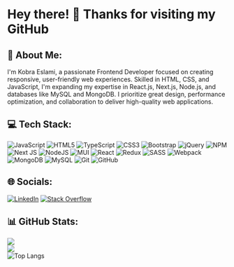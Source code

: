 # Hey there! 👋 Thanks for visiting my GitHub
## 💫 About Me:
I'm Kobra Eslami, a passionate Frontend Developer focused on creating responsive, user-friendly web experiences. Skilled in HTML, CSS, and JavaScript, I'm expanding my expertise in React.js, Next.js, Node.js, and databases like MySQL and MongoDB. I prioritize great design, performance optimization, and collaboration to deliver high-quality web applications.

## 💻 Tech Stack:
![JavaScript](https://img.shields.io/badge/javascript-%23323330.svg?style=flat&logo=javascript&logoColor=%23F7DF1E) ![HTML5](https://img.shields.io/badge/html5-%23E34F26.svg?style=flat&logo=html5&logoColor=white) ![TypeScript](https://img.shields.io/badge/typescript-%23007ACC.svg?style=flat&logo=typescript&logoColor=white) ![CSS3](https://img.shields.io/badge/css3-%231572B6.svg?style=flat&logo=css3&logoColor=white) ![Bootstrap](https://img.shields.io/badge/bootstrap-%238511FA.svg?style=flat&logo=bootstrap&logoColor=white) ![jQuery](https://img.shields.io/badge/jquery-%230769AD.svg?style=flat&logo=jquery&logoColor=white) ![NPM](https://img.shields.io/badge/NPM-%23CB3837.svg?style=flat&logo=npm&logoColor=white) ![Next JS](https://img.shields.io/badge/Next-black?style=flat&logo=next.js&logoColor=white) ![NodeJS](https://img.shields.io/badge/node.js-6DA55F?style=flat&logo=node.js&logoColor=white) ![MUI](https://img.shields.io/badge/MUI-%230081CB.svg?style=flat&logo=mui&logoColor=white) ![React](https://img.shields.io/badge/react-%2320232a.svg?style=flat&logo=react&logoColor=%2361DAFB) ![Redux](https://img.shields.io/badge/redux-%23593d88.svg?style=flat&logo=redux&logoColor=white) ![SASS](https://img.shields.io/badge/SASS-hotpink.svg?style=flat&logo=SASS&logoColor=white) ![Webpack](https://img.shields.io/badge/webpack-%238DD6F9.svg?style=flat&logo=webpack&logoColor=black) ![MongoDB](https://img.shields.io/badge/MongoDB-%234ea94b.svg?style=flat&logo=mongodb&logoColor=white) ![MySQL](https://img.shields.io/badge/mysql-4479A1.svg?style=flat&logo=mysql&logoColor=white) ![Git](https://img.shields.io/badge/git-%23F05033.svg?style=flat&logo=git&logoColor=white) ![GitHub](https://img.shields.io/badge/github-%23121011.svg?style=flat&logo=github&logoColor=white)

## 🌐 Socials:

<!-- [![LinkedIn](https://img.shields.io/badge/LinkedIn-%230077B5.svg?logo=linkedin&logoColor=white)](https://linkedin.com/in/kobra-eslami) [![Stack Overflow](https://img.shields.io/badge/-Stackoverflow-FE7A16?logo=stack-overflow&logoColor=white)](https://stackoverflow.com/users/19512441)   -->

[![LinkedIn](https://img.shields.io/badge/LinkedIn-%230077B5.svg?logo=linkedin&logoColor=white)](https://linkedin.com/in/kobra-eslami) [![Stack Overflow](https://img.shields.io/badge/-Stackoverflow-FE7A16?logo=stack-overflow&logoColor=white)](https://stackoverflow.com/users/19514352)
## 📊 GitHub Stats:
![](https://github-readme-stats.vercel.app/api?username=Kobra-Eslami&theme=default&hide_border=false&include_all_commits=false&count_private=false)<br/>
![](https://github-readme-streak-stats.herokuapp.com/?user=Kobra-Eslami&theme=default&hide_border=true)<br/>
![Top Langs](https://github-readme-stats.vercel.app/api/top-langs/?username=kobra-eslami&layout=compact&hide_progress=true)

<!-- Proudly created with GPRM ( https://gprm.itsvg.in ) -->
